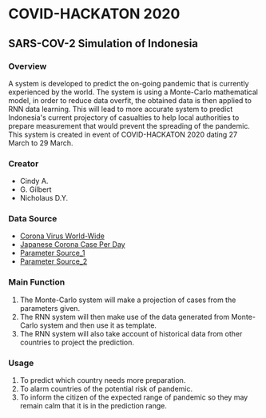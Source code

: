 # COVID-HACKATON 2020
## SARS-COV-2 Simulation of Indonesia
### Overview
A system is developed to predict the on-going pandemic that is currently experienced by the world.
The system is using a Monte-Carlo mathematical model, in order to reduce 
data overfit, the obtained data is then applied to RNN data learning. 
This will lead to more accurate system to predict Indonesia's current projectory of casualties to help local authorities to prepare measurement that would prevent the spreading of the pandemic.
<br>This system is created in event of COVID-HACKATON 2020 dating 27 March to 29 March.
### Creator
- Cindy A.
- G. Gilbert
- Nicholaus D.Y.
### Data Source
- [Corona Virus World-Wide](https://www.worldometers.info/coronavirus/ "Corona Virus Cases World-wide")
- [Japanese Corona Case Per Day](https://corona.lmao.ninja/v2/historical/japan)
- [Parameter Source_1](https://www.who.int/docs/default-source/coronaviruse/who-china-joint-mission-on-covid-19-final-report.pdf)
- [Parameter Source_2](https://www.cdc.gov/mmwr/volumes/69/wr/mm6912e2.htm)
### Main Function
1. The Monte-Carlo system will make a projection of cases from the parameters given.
2. The RNN system will then make use of the data generated from Monte-Carlo system and then use it as template.
3. The RNN system will also take account of historical data from other countries to project the prediction.
### Usage
1. To predict which country needs more preparation.
2. To alarm countries of the potential risk of pandemic.
3. To inform the citizen of the expected range of pandemic so they may remain calm that it is in the prediction range.
